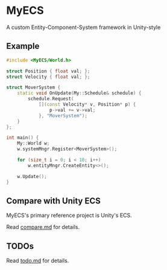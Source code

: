 # MyECS

A custom Entity-Component-System framework in Unity-style

## Example

```c++
#include <MyECS/World.h>

struct Position { float val; };
struct Velocity { float val; };

struct MoverSystem {
    static void OnUpdate(My::Schedule& schedule) {
        schedule.Request(
            [](const Velocity* v, Position* p) {
                p->val += v->val;
            }, "MoverSystem");
    }
};

int main() {
    My::World w;
    w.systemMngr.Register<MoverSystem>();

    for (size_t i = 0; i < 10; i++)
        w.entityMngr.CreateEntity<>();

    w.Update();
}
```

## Compare with Unity ECS

MyECS's primary reference project is Unity's ECS.

Read [compare.md](compare.md) for details.

## TODOs

Read [todo.md](todo.md) for details.